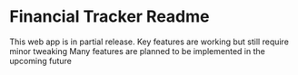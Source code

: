 # Financial Tracker Readme

This web app is in partial release.
Key features are working but still require minor tweaking
Many features are planned to be implemented in the upcoming future
